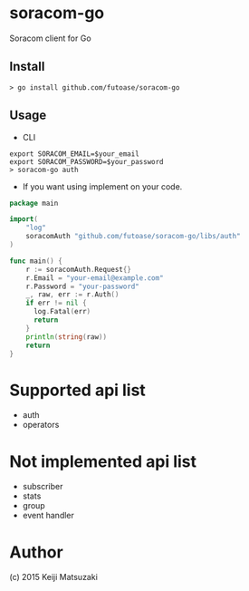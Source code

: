 # soracom-go

Soracom client for Go

## Install

```
> go install github.com/futoase/soracom-go
```

## Usage

- CLI

```
export SORACOM_EMAIL=$your_email
export SORACOM_PASSWORD=$your_password
> soracom-go auth
```

- If you want using implement on your code.

```go
package main

import(
    "log"
    soracomAuth "github.com/futoase/soracom-go/libs/auth"
)

func main() {
    r := soracomAuth.Request{}
    r.Email = "your-email@example.com"
    r.Password = "your-password"
    _, raw, err := r.Auth()
    if err != nil {
      log.Fatal(err)
      return
    }
    println(string(raw))
    return
}
```

# Supported api list

- auth
- operators

# Not implemented api list

- subscriber
- stats
- group
- event handler

# Author

(c) 2015 Keiji Matsuzaki
